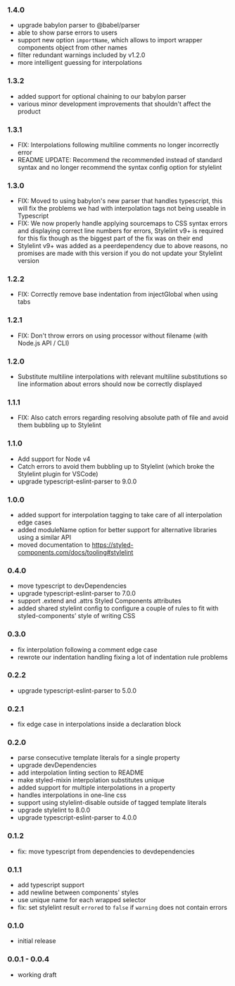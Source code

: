 ### 1.4.0
* upgrade babylon parser to @babel/parser
* able to show parse errors to users
* support new option `importName`, which allows to import wrapper components object from other names
* filter redundant warnings included by v1.2.0
* more intelligent guessing for interpolations

### 1.3.2
* added support for optional chaining to our babylon parser
* various minor development improvements that shouldn't affect the product

### 1.3.1
* FIX: Interpolations following multiline comments no longer incorrectly error
* README UPDATE: Recommend the recommended instead of standard syntax and no longer recommend the syntax config option for stylelint

### 1.3.0
* FIX: Moved to using babylon's new parser that handles typescript, this will fix the problems we had with interpolation tags not being useable in Typescript
* FIX: We now properly handle applying sourcemaps to CSS syntax errors and displaying correct line numbers for errors, Stylelint v9+ is required for this fix though as the biggest part of the fix was on their end
* Stylelint v9+ was added as a peerdependency due to above reasons, no promises are made with this version if you do not update your Stylelint version

### 1.2.2
* FIX: Correctly remove base indentation from injectGlobal when using tabs

### 1.2.1
* FIX: Don't throw errors on using processor without filename (with Node.js API / CLI)

### 1.2.0
* Substitute multiline interpolations with relevant multiline substitutions so line information about errors should now be correctly displayed

### 1.1.1
* FIX: Also catch errors regarding resolving absolute path of file and avoid them bubbling up to Stylelint

### 1.1.0
* Add support for Node v4
* Catch errors to avoid them bubbling up to Stylelint (which broke the Stylelint plugin for VSCode)
* upgrade typescript-eslint-parser to 9.0.0

### 1.0.0
* added support for interpolation tagging to take care of all interpolation edge cases
* added moduleName option for better support for alternative libraries using a similar API
* moved documentation to https://styled-components.com/docs/tooling#stylelint

### 0.4.0
* move typescript to devDependencies
* upgrade typescript-eslint-parser to 7.0.0
* support .extend and .attrs Styled Components attributes
* added shared stylelint config to configure a couple of rules to fit with styled-components’ style of writing CSS

### 0.3.0
* fix interpolation following a comment edge case
* rewrote our indentation handling fixing a lot of indentation rule problems

### 0.2.2
* upgrade typescript-eslint-parser to 5.0.0

### 0.2.1
* fix edge case in interpolations inside a declaration block

### 0.2.0
* parse consecutive template literals for a single property
* upgrade devDependencies
* add interpolation linting section to README
* make styled-mixin interpolation substitutes unique
* added support for multiple interpolations in a property
* handles interpolations in one-line css
* support using stylelint-disable outside of tagged template literals
* upgrade stylelint to 8.0.0
* upgrade typescript-eslint-parser to 4.0.0

### 0.1.2
* fix: move typescript from dependencies to devdependencies

### 0.1.1
* add typescript support
* add newline between components' styles
* use unique name for each wrapped selector
* fix: set stylelint result `errored` to `false` if `warning` does not contain errors

### 0.1.0

* initial release

### 0.0.1 - 0.0.4

* working draft
